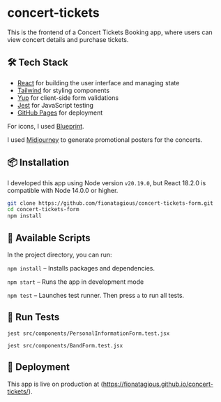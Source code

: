 # concert-tickets

This is the frontend of a Concert Tickets Booking app, where users can view concert details and purchase tickets.

## 🛠️ Tech Stack

- [React](https://react.dev/) for building the user interface and managing state
- [Tailwind](https://tailwindcss.com/) for styling components
- [Yup](https://github.com/jquense/yup) for client-side form validations
- [Jest](https://jestjs.io/) for JavaScript testing
- [GitHub Pages](https://pages.github.com/) for deployment

For icons, I used [Blueprint](https://blueprintjs.com/).

I used [Midjourney](https://www.midjourney.com/) to generate promotional posters for the concerts.

## 📦 Installation

I developed this app using Node version `v20.19.0`, but React 18.2.0 is compatible with Node 14.0.0 or higher.

```bash
git clone https://github.com/fionatagious/concert-tickets-form.git
cd concert-tickets-form
npm install
```

## 🔧 Available Scripts

In the project directory, you can run:

`npm install` – Installs packages and dependencies.

`npm start` – Runs the app in development mode

`npm test` – Launches test runner. Then press `a` to run all tests.

## 🧪 Run Tests

`jest src/components/PersonalInformationForm.test.jsx`

`jest src/components/BandForm.test.jsx`

## 🚀 Deployment

This app is live on production at (https://fionatagious.github.io/concert-tickets/).
